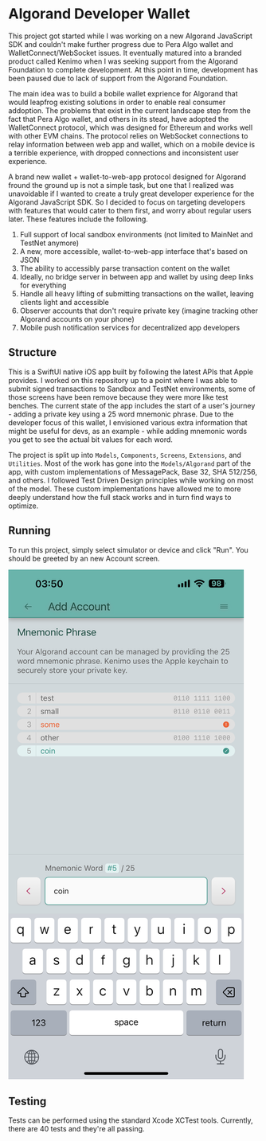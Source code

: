 #  Algorand Developer Wallet

This project got started while I was working on a new Algorand JavaScript SDK and couldn't make further progress due to Pera Algo wallet and WalletConnect/WebSocket issues. It eventually matured into a branded product called Kenimo when I was seeking support from the Algorand Foundation to complete development. At this point in time, development has been paused due to lack of support from the Algorand Foundation.

The main idea was to build a bobile wallet exprience for Algorand that would leapfrog existing solutions in order to enable real consumer addoption. The problems that exist in the current landscape step from the fact that Pera Algo wallet, and others in its stead, have adopted the WalletConnect protocol, which was designed for Ethereum and works well with other EVM chains. The protocol relies on WebSocket connections to relay information between web app and wallet, which on a mobile device is a terrible experience, with dropped connections and inconsistent user experience.

A brand new wallet + wallet-to-web-app protocol designed for Algorand fround the ground up is not a simple task, but one that I realized was unavoidable if I wanted to create a truly great developer experience for the Algorand JavaScript SDK. So I decided to focus on targeting developers with features that would cater to them first, and worry about regular users later. These features include the following.

1. Full support of local sandbox environments (not limited to MainNet and TestNet anymore)
2. A new, more accessible, wallet-to-web-app interface that's based on JSON
3. The ability to accessibly parse transaction content on the wallet
4. Ideally, no bridge server in between app and wallet by using deep links for everything
5. Handle all heavy lifting of submitting transactions on the wallet, leaving clients light and accessible
6. Observer accounts that don't require private key (imagine tracking other Algorand accounts on your phone)
7. Mobile push notification services for decentralized app developers

## Structure

This is a SwiftUI native iOS app built by following the latest APIs that Apple provides. I worked on this repository up to a point where I was able to submit signed transactions to Sandbox and TestNet environments, some of those screens have been remove because they were more like test benches. The current state of the app includes the start of a user's journey - adding a private key using a 25 word mnemonic phrase. Due to the developer focus of this wallet, I envisioned various extra information that might be useful for devs, as an example - while adding mnemonic words you get to see the actual bit values for each word.

The project is split up into `Models`, `Components`, `Screens`, `Extensions`, and `Utilities`. Most of the work has gone into the `Models/Algorand` part of the app, with custom implementations of MessagePack, Base 32, SHA 512/256, and others. I followed Test Driven Design principles while working on most of the model. These custom implementations have allowed me to more deeply understand how the full stack works and in turn find ways to optimize.

## Running

To run this project, simply select simulator or device and click "Run". You should be greeted by an new Account screen.

![Account Mnemonic](/documentation/assets/screen.account.mnemonic.png)

## Testing

Tests can be performed using the standard Xcode XCTest tools. Currently, there are 40 tests and they're all passing.
